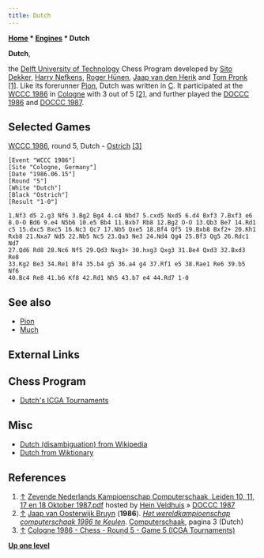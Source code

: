 ```yaml
---
title: Dutch
---
```

**[Home](Home "Home") * [Engines](Engines "Engines") * Dutch**

**Dutch**,

the [Delft University of Technology](Delft_University_of_Technology "Delft University of Technology") Chess Program developed by [Sito Dekker](Sito_Dekker "Sito Dekker"), [Harry Nefkens](Harry_Nefkens "Harry Nefkens"), [Roger Hünen](Roger_H%C3%BCnen "Roger Hünen"), [Jaap van den Herik](Jaap_van_den_Herik "Jaap van den Herik") and [Tom Pronk](Tom_Pronk "Tom Pronk") <a id="cite-note-1" href="#cite-ref-1">[1]</a>. Like its forerunner [Pion](Pion "Pion"), Dutch was written in [C](C "C"). It participated at the [WCCC 1986](WCCC_1986 "WCCC 1986") in [Cologne](https://en.wikipedia.org/wiki/Cologne) with 3 out of 5 <a id="cite-note-2" href="#cite-ref-2">[2]</a>, and further played the [DOCCC 1986](DOCCC_1986 "DOCCC 1986") and [DOCCC 1987](DOCCC_1987 "DOCCC 1987").

## Selected Games

[WCCC 1986](WCCC_1986 "WCCC 1986"), round 5, Dutch - [Ostrich](Ostrich "Ostrich") <a id="cite-note-3" href="#cite-ref-3">[3]</a>

```
[Event "WCCC 1986"]
[Site "Cologne, Germany"]
[Date "1986.06.15"]
[Round "5"]
[White "Dutch"]
[Black "Ostrich"]
[Result "1-0"]

1.Nf3 d5 2.g3 Nf6 3.Bg2 Bg4 4.c4 Nbd7 5.cxd5 Nxd5 6.d4 Bxf3 7.Bxf3 e6 
8.O-O Bd6 9.e4 N5b6 10.e5 Bb4 11.Bxb7 Rb8 12.Bg2 O-O 13.Qb3 Be7 14.Rd1 
c5 15.dxc5 Bxc5 16.Nc3 Qc7 17.Nb5 Qxe5 18.Bf4 Qf5 19.Bxb8 Bxf2+ 20.Kh1 
Rxb8 21.Nxa7 Nd5 22.Nb5 Nc5 23.Qa3 Ne3 24.Nd4 Qg4 25.Bf3 Qg5 26.Rdc1 Nd7 
27.Qd6 Rd8 28.Nc6 Nf5 29.Qd3 Nxg3+ 30.hxg3 Qxg3 31.Be4 Qxd3 32.Bxd3 Re8 
33.Kg2 Be3 34.Re1 Bf4 35.b4 g5 36.a4 g4 37.Rf1 e5 38.Rae1 Re6 39.b5 Nf6 
40.Bc4 Re8 41.b6 Kf8 42.Rd1 Nh5 43.b7 e4 44.Rd7 1-0 

```

## See also

- [Pion](Pion "Pion")
- [Much](Much "Much")

## External Links

## Chess Program

- [Dutch's ICGA Tournaments](https://www.game-ai-forum.org/icga-tournaments/program.php?id=402)

## Misc

- [Dutch (disambiguation) from Wikipedia](https://en.wikipedia.org/wiki/Dutch)
- [Dutch from Wiktionary](http://en.wiktionary.org/wiki/Dutch)

## References

1. <a id="cite-ref-1" href="#cite-note-1">↑</a> [Zevende Nederlands Kampioenschap Computerschaak, Leiden 10, 11, 17 en 18 Oktober 1987.pdf](http://www.schaakcomputers.nl/hein_veldhuis/database/files/12-1987,%20toernooibulletin%20van%20het%20Nederlands%20kampioenschap%20computerschaak%201987.pdf) hosted by [Hein Veldhuis](Hein_Veldhuis "Hein Veldhuis") » [DOCCC 1987](DOCCC_1987 "DOCCC 1987")
1. <a id="cite-ref-2" href="#cite-note-2">↑</a> [Jaap van Oosterwijk Bruyn](Jaap_van_Oosterwijk_Bruyn "Jaap van Oosterwijk Bruyn") (**1986**). *[Het wereldkampioenschap computerschaak 1986 te Keulen](http://www.csvnsupplementsite.nl/CSVNPAGINA3.html)*. [Computerschaak](Computerschaak "Computerschaak"), pagina 3 (Dutch)
1. <a id="cite-ref-3" href="#cite-note-3">↑</a> [Cologne 1986 - Chess - Round 5 - Game 5 (ICGA Tournaments)](https://www.game-ai-forum.org/icga-tournaments/round.php?tournament=62&round=5&id=5)

**[Up one level](Engines "Engines")**

